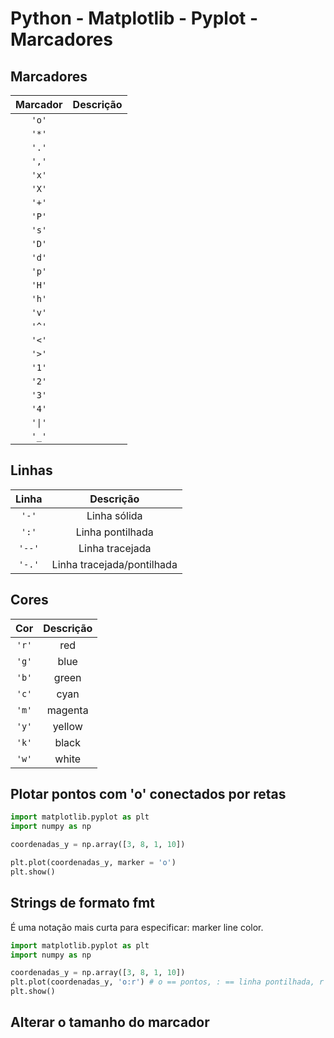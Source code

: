 # Python - Matplotlib - Pyplot - Marcadores

## Marcadores

| Marcador      | Descrição |
| :---:         | :---:     |
| ```'o'```     |           |
| ```'*'```     |           |
| ```'.'```     |           |
| ```','```     |           |
| ```'x'```     |           |
| ```'X'```     |           |
| ```'+'```     |           |
| ```'P'```     |           |
| ```'s'```     |           |
| ```'D'```     |           |
| ```'d'```     |           |
| ```'p'```     |           |
| ```'H'```     |           |
| ```'h'```     |           |
| ```'v'```     |           |
| ```'^'```     |           |
| ```'<'```     |           |
| ```'>'```     |           |
| ```'1'```     |           |
| ```'2'```     |           |
| ```'3'```     |           |
| ```'4'```     |           |
| ```'\|'```    |           |
| ```'_'```    |           |

## Linhas

| Linha         | Descrição                     |
| :---:         | :---:                         |
| ```'-'```     | Linha sólida                  |
| ```':'```     | Linha pontilhada              |
| ```'--'```    | Linha tracejada               |
| ```'-.'```    | Linha tracejada/pontilhada    |

## Cores

| Cor           | Descrição |
| :---:         | :---:     |
| ```'r'```     | red       |
| ```'g'```     | blue      |
| ```'b'```     | green     |
| ```'c'```     | cyan      |
| ```'m'```     | magenta   |
| ```'y'```     | yellow    |
| ```'k'```     | black     |
| ```'w'```     | white     |

## Plotar pontos com 'o' conectados por retas

~~~python
import matplotlib.pyplot as plt
import numpy as np

coordenadas_y = np.array([3, 8, 1, 10])

plt.plot(coordenadas_y, marker = 'o')
plt.show()
~~~

## Strings de formato fmt

É uma notação mais curta para especificar: marker line color.

~~~python
import matplotlib.pyplot as plt
import numpy as np

coordenadas_y = np.array([3, 8, 1, 10])
plt.plot(coordenadas_y, 'o:r') # o == pontos, : == linha pontilhada, r == vermelha
plt.show()
~~~

## Alterar o tamanho do marcador

~~~python

~~~